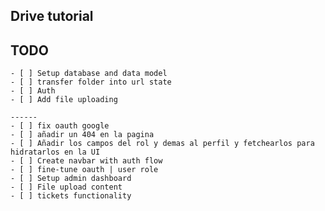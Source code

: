 ## Drive tutorial

## TODO

    - [ ] Setup database and data model
    - [ ] transfer folder into url state
    - [ ] Auth
    - [ ] Add file uploading

    ------
    - [ ] fix oauth google
    - [ ] añadir un 404 en la pagina
    - [ ] Añadir los campos del rol y demas al perfil y fetchearlos para hidratarlos en la UI
    - [ ] Create navbar with auth flow
    - [ ] fine-tune oauth | user role
    - [ ] Setup admin dashboard 
    - [ ] File upload content
    - [ ] tickets functionality

